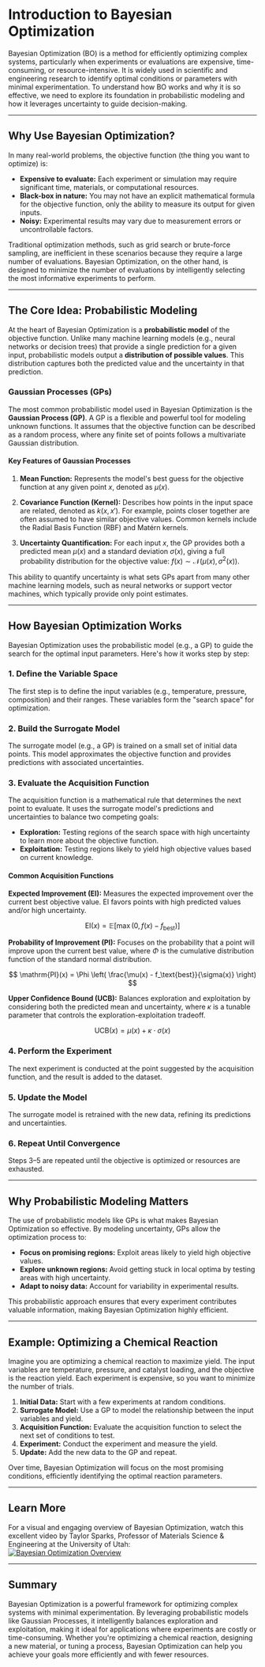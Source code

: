 # Introduction to Bayesian Optimization

Bayesian Optimization (BO) is a method for efficiently optimizing complex systems, particularly when experiments or evaluations are expensive, time-consuming, or resource-intensive. It is widely used in scientific and engineering research to identify optimal conditions or parameters with minimal experimentation. To understand how BO works and why it is so effective, we need to explore its foundation in probabilistic modeling and how it leverages uncertainty to guide decision-making.

---

## Why Use Bayesian Optimization?

In many real-world problems, the objective function (the thing you want to optimize) is:

- **Expensive to evaluate:** Each experiment or simulation may require significant time, materials, or computational resources.
- **Black-box in nature:** You may not have an explicit mathematical formula for the objective function, only the ability to measure its output for given inputs.
- **Noisy:** Experimental results may vary due to measurement errors or uncontrollable factors.

Traditional optimization methods, such as grid search or brute-force sampling, are inefficient in these scenarios because they require a large number of evaluations. Bayesian Optimization, on the other hand, is designed to minimize the number of evaluations by intelligently selecting the most informative experiments to perform.

---

## The Core Idea: Probabilistic Modeling

At the heart of Bayesian Optimization is a **probabilistic model** of the objective function. Unlike many machine learning models (e.g., neural networks or decision trees) that provide a single prediction for a given input, probabilistic models output a **distribution of possible values**. This distribution captures both the predicted value and the uncertainty in that prediction.

### Gaussian Processes (GPs)

The most common probabilistic model used in Bayesian Optimization is the **Gaussian Process (GP)**. A GP is a flexible and powerful tool for modeling unknown functions. It assumes that the objective function can be described as a random process, where any finite set of points follows a multivariate Gaussian distribution.

#### Key Features of Gaussian Processes

1. **Mean Function:** Represents the model's best guess for the objective function at any given point $x$, denoted as $\mu(x)$.

2. **Covariance Function (Kernel):** Describes how points in the input space are related, denoted as $k(x, x')$. For example, points closer together are often assumed to have similar objective values. Common kernels include the Radial Basis Function (RBF) and Matérn kernels.

3. **Uncertainty Quantification:** For each input $x$, the GP provides both a predicted mean $\mu(x)$ and a standard deviation $\sigma(x)$, giving a full probability distribution for the objective value: $f(x) \sim \mathcal{N}(\mu(x), \sigma^2(x))$.

This ability to quantify uncertainty is what sets GPs apart from many other machine learning models, such as neural networks or support vector machines, which typically provide only point estimates.

---

## How Bayesian Optimization Works

Bayesian Optimization uses the probabilistic model (e.g., a GP) to guide the search for the optimal input parameters. Here's how it works step by step:

### 1. Define the Variable Space
The first step is to define the input variables (e.g., temperature, pressure, composition) and their ranges. These variables form the "search space" for optimization.

### 2. Build the Surrogate Model
The surrogate model (e.g., a GP) is trained on a small set of initial data points. This model approximates the objective function and provides predictions with associated uncertainties.

### 3. Evaluate the Acquisition Function
The acquisition function is a mathematical rule that determines the next point to evaluate. It uses the surrogate model's predictions and uncertainties to balance two competing goals:
- **Exploration:** Testing regions of the search space with high uncertainty to learn more about the objective function.
- **Exploitation:** Testing regions likely to yield high objective values based on current knowledge.

#### Common Acquisition Functions

**Expected Improvement (EI):** Measures the expected improvement over the current best objective value. EI favors points with high predicted values and/or high uncertainty.

$$
\mathrm{EI}(x) = \mathbb{E} \left[ \max(0, f(x) - f_\text{best}) \right]
$$

**Probability of Improvement (PI):** Focuses on the probability that a point will improve upon the current best value, where $\Phi$ is the cumulative distribution function of the standard normal distribution.

$$
\mathrm{PI}(x) = \Phi \left( \frac{\mu(x) - f_\text{best}}{\sigma(x)} \right)
$$

**Upper Confidence Bound (UCB):** Balances exploration and exploitation by considering both the predicted mean and uncertainty, where $\kappa$ is a tunable parameter that controls the exploration-exploitation tradeoff.

$$
\mathrm{UCB}(x) = \mu(x) + \kappa \cdot \sigma(x)
$$

### 4. Perform the Experiment
The next experiment is conducted at the point suggested by the acquisition function, and the result is added to the dataset.

### 5. Update the Model
The surrogate model is retrained with the new data, refining its predictions and uncertainties.

### 6. Repeat Until Convergence
Steps 3–5 are repeated until the objective is optimized or resources are exhausted.

---

## Why Probabilistic Modeling Matters

The use of probabilistic models like GPs is what makes Bayesian Optimization so effective. By modeling uncertainty, GPs allow the optimization process to:
- **Focus on promising regions:** Exploit areas likely to yield high objective values.
- **Explore unknown regions:** Avoid getting stuck in local optima by testing areas with high uncertainty.
- **Adapt to noisy data:** Account for variability in experimental results.

This probabilistic approach ensures that every experiment contributes valuable information, making Bayesian Optimization highly efficient.

---

## Example: Optimizing a Chemical Reaction

Imagine you are optimizing a chemical reaction to maximize yield. The input variables are temperature, pressure, and catalyst loading, and the objective is the reaction yield. Each experiment is expensive, so you want to minimize the number of trials.

1. **Initial Data:** Start with a few experiments at random conditions.
2. **Surrogate Model:** Use a GP to model the relationship between the input variables and yield.
3. **Acquisition Function:** Evaluate the acquisition function to select the next set of conditions to test.
4. **Experiment:** Conduct the experiment and measure the yield.
5. **Update:** Add the new data to the GP and repeat.

Over time, Bayesian Optimization will focus on the most promising conditions, efficiently identifying the optimal reaction parameters.

---

## Learn More

For a visual and engaging overview of Bayesian Optimization, watch this excellent video by Taylor Sparks, Professor of Materials Science & Engineering at the University of Utah:  
[![Bayesian Optimization Overview](https://img.youtube.com/vi/qVEBO1Viv7k/0.jpg)](https://www.youtube.com/watch?v=qVEBO1Viv7k)

---

## Summary

Bayesian Optimization is a powerful framework for optimizing complex systems with minimal experimentation. By leveraging probabilistic models like Gaussian Processes, it intelligently balances exploration and exploitation, making it ideal for applications where experiments are costly or time-consuming. Whether you're optimizing a chemical reaction, designing a new material, or tuning a process, Bayesian Optimization can help you achieve your goals more efficiently and with fewer resources.